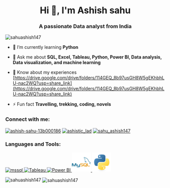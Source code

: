 <h1 align="center">Hi 👋, I'm Ashish sahu</h1>
<h3 align="center">A passionate Data analyst from India</h3>

<p align="left"> <img src="https://komarev.com/ghpvc/?username=sahuashish147&label=Profile%20views&color=0e75b6&style=flat" alt="sahuashish147" /> </p>

- 🌱 I’m currently learning **Python**

- 💬 Ask me about **SQL, Excel, Tableau, Python, Power BI, Data analysis, Data visualization, and machine learning**

- 📄 Know about my experiences [https://drive.google.com/drive/folders/114GEQ_8b97usGH8W5gEKhbhLU-nac2WQ?usp=share_link](https://drive.google.com/drive/folders/114GEQ_8b97usGH8W5gEKhbhLU-nac2WQ?usp=share_link)

- ⚡ Fun fact **Travelling, trekking, coding, novels**

<h3 align="left">Connect with me:</h3>
<p align="left">
<a href="https://linkedin.com/in/ashish-sahu-13b000186" target="blank"><img align="center" src="https://raw.githubusercontent.com/rahuldkjain/github-profile-readme-generator/master/src/images/icons/Social/linked-in-alt.svg" alt="ashish-sahu-13b000186" height="30" width="40" /></a>
<a href="https://instagram.com/ashistic_lad" target="blank"><img align="center" src="https://raw.githubusercontent.com/rahuldkjain/github-profile-readme-generator/master/src/images/icons/Social/instagram.svg" alt="ashistic_lad" height="30" width="40" /></a>
<a href="https://www.hackerrank.com/sahu_ashish147" target="blank"><img align="center" src="https://raw.githubusercontent.com/rahuldkjain/github-profile-readme-generator/master/src/images/icons/Social/hackerrank.svg" alt="sahu_ashish147" height="30" width="40" /></a>
</p>

<h3 align="left">Languages and Tools:</h3>
<p align="left"> <a href="https://www.microsoft.com/en-us/sql-server" target="_blank" rel="noreferrer"> <img src="https://www.svgrepo.com/show/303229/microsoft-sql-server-logo.svg" alt="mssql" width="60" height="60"/> </a> 
<a href="https://www.tableau.com/" target="_blank" rel="noreferrer"> <img src="https://cdnl.tblsft.com/sites/default/files/pages/tableau_cmyk_2015.png" alt="Tableau" width="90" height="60"/> </a> 
<a href="https://www.microsoft.com/en-us/power-platform/products/power-bi" target="_blank" rel="noreferrer"> <img src="https://github.com/microsoft/PowerBI-Icons/blob/main/PNG/Power-BI.png" alt="Power BI" width="50" height="50"/> </a> 
<a href="https://www.mysql.com/" target="_blank" rel="noreferrer"> <img src="https://raw.githubusercontent.com/devicons/devicon/master/icons/mysql/mysql-original-wordmark.svg" alt="mysql" width="60" height="60"/> </a> 
<a href="https://www.python.org" target="_blank" rel="noreferrer"> <img src="https://raw.githubusercontent.com/devicons/devicon/master/icons/python/python-original.svg" alt="python" width="60" height="60"/> </a> </p>

<p><img align="left" src="https://github-readme-stats.vercel.app/api/top-langs?username=sahuashish147&show_icons=true&locale=en&layout=compact" alt="sahuashish147" /></p>

<p>&nbsp;<img align="center" src="https://github-readme-stats.vercel.app/api?username=sahuashish147&show_icons=true&locale=en" alt="sahuashish147" /></p>
